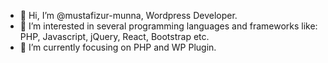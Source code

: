 - 👋 Hi, I’m @mustafizur-munna, Wordpress Developer.
- 👀 I’m interested in several programming languages and frameworks like: PHP, Javascript, jQuery, React, Bootstrap etc.  
- 🌱 I’m currently focusing on PHP and WP Plugin.
